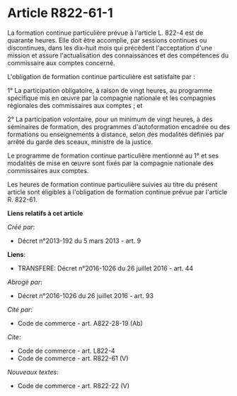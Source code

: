 # Article R822-61-1

La formation continue particulière prévue à l'article L. 822-4 est de quarante heures. Elle doit être accomplie, par sessions
continues ou discontinues, dans les dix-huit mois qui précèdent l'acceptation d'une mission et assure l'actualisation des
connaissances et des compétences du commissaire aux comptes concerné. 

L'obligation de formation continue particulière est satisfaite par : 

1° La participation obligatoire, à raison de vingt heures, au programme spécifique mis en œuvre par la compagnie nationale et
les compagnies régionales des commissaires aux comptes ; et 

2° La participation volontaire, pour un minimum de vingt heures, à des séminaires de formation, des programmes
d'autoformation encadrée ou des formations ou enseignements à distance, selon des modalités définies par arrêté du garde des
sceaux, ministre de la justice. 

Le programme de formation continue particulière mentionné au 1° et ses modalités de mise en œuvre sont fixés par la compagnie
nationale des commissaires aux comptes. 

Les heures de formation continue particulière suivies au titre du présent article sont éligibles à l'obligation de formation
continue prévue par l'article R. 822-61.

**Liens relatifs à cet article**

_Créé par_:

  - Décret n°2013-192 du 5 mars 2013 - art. 9

**Liens**:

  - TRANSFERE: Décret n°2016-1026 du 26 juillet 2016 - art. 44

_Abrogé par_:

  - Décret n°2016-1026 du 26 juillet 2016 - art. 93

_Cité par_:

  - Code de commerce - art. A822-28-19 (Ab)

_Cite_:

  - Code de commerce - art. L822-4
  - Code de commerce - art. R822-61 (V)

_Nouveaux textes_:

  - Code de commerce - art. R822-22 (V)
